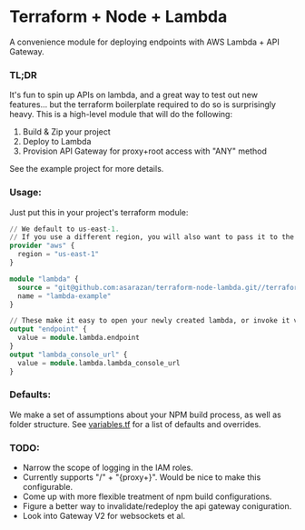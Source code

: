 # Terraform + Node + Lambda
A convenience module for deploying endpoints with AWS Lambda + API Gateway.

### TL;DR
It's fun to spin up APIs on lambda, and a great way to test out new features... but the terraform boilerplate required to do so is surprisingly heavy. This is a high-level module that will do the following:
1. Build & Zip your project
2. Deploy to Lambda
3. Provision API Gateway for proxy+root access with "ANY" method

See the example project for more details.

### Usage:
Just put this in your project's terraform module:
```tf
// We default to us-east-1. 
// If you use a different region, you will also want to pass it to the module.
provider "aws" {
  region = "us-east-1"
}

module "lambda" {
  source = "git@github.com:asarazan/terraform-node-lambda.git//terraform?ref=main"
  name = "lambda-example"
}

// These make it easy to open your newly created lambda, or invoke it via browser.
output "endpoint" {
  value = module.lambda.endpoint
}
output "lambda_console_url" {
  value = module.lambda.lambda_console_url
}
```

### Defaults:
We make a set of assumptions about your NPM build process, as well as folder structure. See [variables.tf](https://github.com/asarazan/terraform-node-lambda/blob/main/terraform/variables.tf) for a list of defaults and overrides.

### TODO:
* Narrow the scope of logging in the IAM roles.
* Currently supports "/" + "{proxy+}". Would be nice to make this configurable.
* Come up with more flexible treatment of npm build configurations.
* Figure a better way to invalidate/redeploy the api gateway coniguration.
* Look into Gateway V2 for websockets et al.
